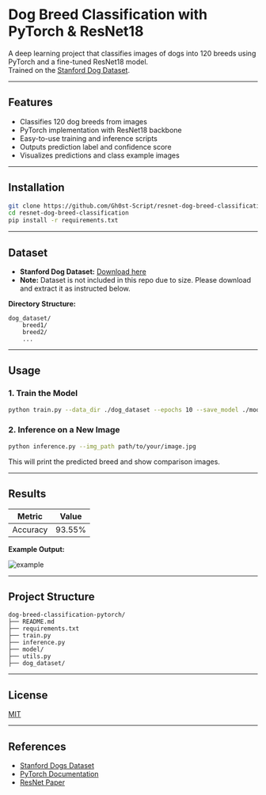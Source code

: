 # Dog Breed Classification with PyTorch & ResNet18

A deep learning project that classifies images of dogs into 120 breeds using PyTorch and a fine-tuned ResNet18 model.  
Trained on the [Stanford Dog Dataset](http://vision.stanford.edu/aditya86/ImageNetDogs/).

---

## Features

- Classifies 120 dog breeds from images
- PyTorch implementation with ResNet18 backbone
- Easy-to-use training and inference scripts
- Outputs prediction label and confidence score
- Visualizes predictions and class example images

---

## Installation

```bash
git clone https://github.com/Gh0st-Script/resnet-dog-breed-classification.git
cd resnet-dog-breed-classification
pip install -r requirements.txt
```

---

## Dataset

- **Stanford Dog Dataset:** [Download here](http://vision.stanford.edu/aditya86/ImageNetDogs/)
- **Note:** Dataset is not included in this repo due to size. Please download and extract it as instructed below.

**Directory Structure:**
```
dog_dataset/
    breed1/
    breed2/
    ...
```

---

## Usage

### **1. Train the Model**

```bash
python train.py --data_dir ./dog_dataset --epochs 10 --save_model ./model/img_class_mdl_final.pth
```

### **2. Inference on a New Image**

```bash
python inference.py --img_path path/to/your/image.jpg
```

This will print the predicted breed and show comparison images.

---

## Results

| Metric      | Value   |
|-------------|---------|
| Accuracy    | 93.55%     |

**Example Output:**

![example](images/example_prediction_1.jpg)

---

## Project Structure

```
dog-breed-classification-pytorch/
├── README.md
├── requirements.txt
├── train.py
├── inference.py
├── model/
├── utils.py
├── dog_dataset/
```

---

## License

[MIT](LICENSE)

---

## References

- [Stanford Dogs Dataset](http://vision.stanford.edu/aditya86/ImageNetDogs/)
- [PyTorch Documentation](https://pytorch.org/)
- [ResNet Paper](https://arxiv.org/abs/1512.03385)
